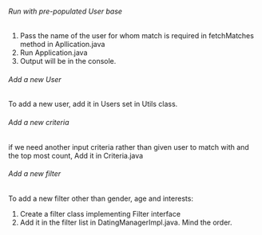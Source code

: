 ###### Run with pre-populated User base
1. Pass the name of the user for whom match is required in fetchMatches method in Apllication.java
2. Run Application.java
3. Output will be in the console.

###### Add a new User
To add a new user, add it in Users set in Utils class.

###### Add a new criteria
if we need another input criteria rather than given user to match with and the top most count, 
Add it in Criteria.java

###### Add a new filter
To add a new filter other than gender, age and interests:
1. Create a filter class implementing Filter interface
2. Add it in the filter list in DatingManagerImpl.java. Mind the order.


